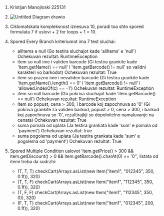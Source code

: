 1. Kristijan Manojloski 225131



2. ![Untitled Diagram drawio](https://github.com/manojloskikristijan/SI_2024_lab2_225131/assets/126827297/49bfa134-6e94-40a0-a79a-4f496c0aa18e)
3. Ciklomatskata kompleksnost iznesuva 10, poradi toa shto spored formulata 7 if uslovi + 2 for loops + 1 = 10.
4. Spored Every Branch kriteriumot ima 7 test sluchai:
	- allItems е null (Go testira sluchajot kade 'allItems' e 'null')
	  Ochekuvan rezultat: RuntimeException
	- item so null ime i validen barcode (Gi testira grankite kade 'item.getName() == null' i 'item.getBarcode() != null' so validni karakteri vo barkodot)
	  Ochekuvan rezultat: True
	- item so prazno ime i nevaliden barcode (Gi testira grankite kade 'item.getName().length() == 0' i 'item.getBarcode() != null' i 'allowed.indexOf(c) == -1')
	  Ochekuvan rezultat: RuntimeException
	- item so null barcode (Go pokriva sluchajot kade 'item.getBarcode() == null')
	  Ochekuvan rezultat: RuntimeException
	- item so popust, cena > 300, i barcode koj zapochnuva so '0' (Gi pokriva grankite za validen barkod, popust > 0, cena > 300, i barkod koj zapochnuva so '0', rezultirajkji so dopolnitelno namaluvanje na cenata)
	  Ochekuvan rezultat: True
	- suma pomala od uplata (Ja testira grankata kade 'sum' e pomala od 'payment')
	  Ochekuvan rezultat: true
	- suma pogolema od uplata (Ja testira grankata kade 'sum' e pogolema od 'payment')
	  Ochekuvan rezultat: True
5. Spored Multiple Condition uslovot 'item.getPrice() > 300 && item.getDiscount() > 0 && item.getBarcode().charAt(0) == '0'', listata od itemi treba da sodrzhi:
	- (T, T, T) checkCart(Arrays.asList(new Item("item1", "012345", 350, 0.1f)), 320)
	- (T, T, F) checkCart(Arrays.asList(new Item("item1", "112345", 350, 0.1f)), 320)
	- (T, F, F) checkCart(Arrays.asList(new Item("item1", "112345", 350, 0)), 320)
	- (F, T, T) checkCart(Arrays.asList(new Item("item1", "012345", 200, 0.1f)), 320)
